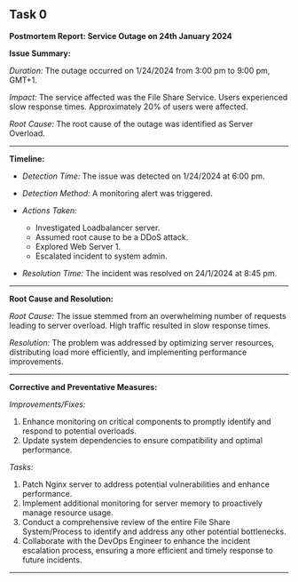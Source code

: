 ## Task 0

**Postmortem Report: Service Outage on 24th January 2024**

**Issue Summary:**

*Duration:* The outage occurred on 1/24/2024 from 3:00 pm to 9:00 pm, GMT+1.

*Impact:* The service affected was the File Share Service. Users experienced slow response times. Approximately 20% of users were affected.

*Root Cause:* The root cause of the outage was identified as Server Overload.

---

**Timeline:**

- *Detection Time:* The issue was detected on 1/24/2024 at 6:00 pm.

- *Detection Method:* A monitoring alert was triggered.

- *Actions Taken:*
  - Investigated Loadbalancer server.
  - Assumed root cause to be a DDoS attack.
  - Explored Web Server 1.
  - Escalated incident to system admin.
  
- *Resolution Time:* The incident was resolved on 24/1/2024 at 8:45 pm.

---

**Root Cause and Resolution:**

*Root Cause:* The issue stemmed from an overwhelming number of requests leading to server overload. High traffic resulted in slow response times.

*Resolution:* The problem was addressed by optimizing server resources, distributing load more efficiently, and implementing performance improvements.

---

**Corrective and Preventative Measures:**

*Improvements/Fixes:*
1. Enhance monitoring on critical components to promptly identify and respond to potential overloads.
2. Update system dependencies to ensure compatibility and optimal performance.

*Tasks:*
1. Patch Nginx server to address potential vulnerabilities and enhance performance.
2. Implement additional monitoring for server memory to proactively manage resource usage.
3. Conduct a comprehensive review of the entire File Share System/Process to identify and address any other potential bottlenecks.
4. Collaborate with the DevOps Engineer to enhance the incident escalation process, ensuring a more efficient and timely response to future incidents.

---
